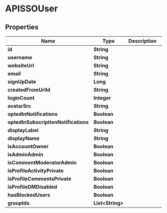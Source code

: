 

# APISSOUser


## Properties

| Name | Type | Description | Notes |
|------------ | ------------- | ------------- | -------------|
|**id** | **String** |  |  |
|**username** | **String** |  |  |
|**websiteUrl** | **String** |  |  |
|**email** | **String** |  |  |
|**signUpDate** | **Long** |  |  |
|**createdFromUrlId** | **String** |  |  |
|**loginCount** | **Integer** |  |  |
|**avatarSrc** | **String** |  |  |
|**optedInNotifications** | **Boolean** |  |  |
|**optedInSubscriptionNotifications** | **Boolean** |  |  |
|**displayLabel** | **String** |  |  |
|**displayName** | **String** |  |  |
|**isAccountOwner** | **Boolean** |  |  [optional] |
|**isAdminAdmin** | **Boolean** |  |  [optional] |
|**isCommentModeratorAdmin** | **Boolean** |  |  [optional] |
|**isProfileActivityPrivate** | **Boolean** |  |  [optional] |
|**isProfileCommentsPrivate** | **Boolean** |  |  [optional] |
|**isProfileDMDisabled** | **Boolean** |  |  [optional] |
|**hasBlockedUsers** | **Boolean** |  |  [optional] |
|**groupIds** | **List&lt;String&gt;** |  |  [optional] |



